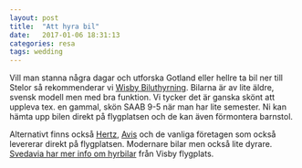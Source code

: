 ```yaml
---
layout: post
title:  "Att hyra bil"
date:   2017-01-06 18:31:13
categories: resa
tags: wedding
---
```

Vill man stanna några dagar och utforska Gotland eller hellre ta bil ner till Stelor så rekommenderar vi [Wisby Biluthyrning](http://www.wisby.se/biluthyrning.pab). Bilarna är av lite äldre, svensk modell men med bra funktion. Vi tycker det är ganska skönt att uppleva tex. en gammal, skön SAAB 9-5 när man har lite semester. Ni kan hämta upp bilen direkt på flygplatsen och de kan även förmontera barnstol.

Alternativt finns också [Hertz](https://www.hertz.se/rentacar/hyrbil/gotland?LinkType=HZSE), [Avis](https://www.avis.com/en/locations/se/visby) och de vanliga företagen som också levererar direkt på flygplatsen. Modernare bilar men också lite dyrare. [Svedavia har mer info om hyrbilar](https://www.swedavia.se/visby/till-fran/hyrbil/#gref) från Visby flygplats.